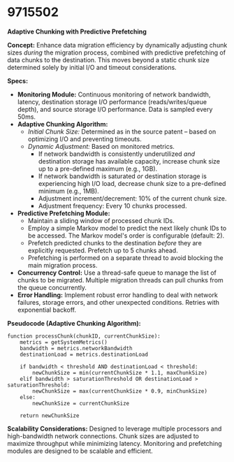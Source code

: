 # 9715502

**Adaptive Chunking with Predictive Prefetching**

**Concept:** Enhance data migration efficiency by dynamically adjusting chunk sizes *during* the migration process, combined with predictive prefetching of data chunks to the destination. This moves beyond a static chunk size determined solely by initial I/O and timeout considerations.

**Specs:**

*   **Monitoring Module:** Continuous monitoring of network bandwidth, latency, destination storage I/O performance (reads/writes/queue depth), and source storage I/O performance.  Data is sampled every 50ms.
*   **Adaptive Chunking Algorithm:**
    *   *Initial Chunk Size:* Determined as in the source patent – based on optimizing I/O and preventing timeouts.
    *   *Dynamic Adjustment:*  Based on monitored metrics.
        *   If network bandwidth is consistently underutilized *and* destination storage has available capacity, increase chunk size up to a pre-defined maximum (e.g., 1GB).
        *   If network bandwidth is saturated *or* destination storage is experiencing high I/O load, decrease chunk size to a pre-defined minimum (e.g., 1MB).
        *   Adjustment increment/decrement: 10% of the current chunk size.
        *   Adjustment frequency: Every 10 chunks processed.
*   **Predictive Prefetching Module:**
    *   Maintain a sliding window of processed chunk IDs.
    *   Employ a simple Markov model to predict the next likely chunk IDs to be accessed. The Markov model's order is configurable (default: 2).
    *   Prefetch predicted chunks to the destination *before* they are explicitly requested.  Prefetch up to 5 chunks ahead.
    *   Prefetching is performed on a separate thread to avoid blocking the main migration process.
*   **Concurrency Control:**  Use a thread-safe queue to manage the list of chunks to be migrated.  Multiple migration threads can pull chunks from the queue concurrently.
*   **Error Handling:** Implement robust error handling to deal with network failures, storage errors, and other unexpected conditions.  Retries with exponential backoff.

**Pseudocode (Adaptive Chunking Algorithm):**

```
function processChunk(chunkID, currentChunkSize):
    metrics = getSystemMetrics()
    bandwidth = metrics.networkBandwidth
    destinationLoad = metrics.destinationLoad

    if bandwidth < threshold AND destinationLoad < threshold:
        newChunkSize = min(currentChunkSize * 1.1, maxChunkSize)
    elif bandwidth > saturationThreshold OR destinationLoad > saturationThreshold:
        newChunkSize = max(currentChunkSize * 0.9, minChunkSize)
    else:
        newChunkSize = currentChunkSize

    return newChunkSize
```

**Scalability Considerations:**  Designed to leverage multiple processors and high-bandwidth network connections.  Chunk sizes are adjusted to maximize throughput while minimizing latency.  Monitoring and prefetching modules are designed to be scalable and efficient.